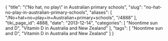 {
    "title": "\\\"No hat, no play\\\" in Australian primary schools",
    "slug": "no-hat-no-play-in-australian-primary-schools",
    "aliases": [
        "/No+hat+no+play+in+Australian+primary+schools",
        "/4888"
    ],
    "tiki_page_id": 4888,
    "date": "2013-12-14",
    "categories": [
        "Noontime sun and D",
        "Vitamin D in Australia and New Zealand"
    ],
    "tags": [
        "Noontime sun and D",
        "Vitamin D in Australia and New Zealand"
    ]
}